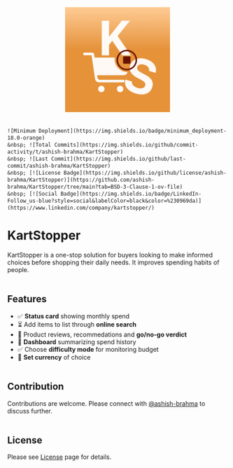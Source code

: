 
<div align="center">
  <img src="KartStopper/Assets.xcassets/AppIcon.appiconset/KS_light.png" width="240px" height="240px"
       alt="App icon image with an orange background containing a blood red pause button surrounded by a cart symbol, initials K and S.">
  <br/><br/>
</div>

    ![Minimum Deployment](https://img.shields.io/badge/minimum_deployment-18.0-orange)
    &nbsp; ![Total Commits](https://img.shields.io/github/commit-activity/t/ashish-brahma/KartStopper)
    &nbsp; ![Last Commit](https://img.shields.io/github/last-commit/ashish-brahma/KartStopper) 
    &nbsp; [![License Badge](https://img.shields.io/github/license/ashish-brahma/KartStopper)](https://github.com/ashish-brahma/KartStopper/tree/main?tab=BSD-3-Clause-1-ov-file)
    &nbsp; [![Social Badge](https://img.shields.io/badge/LinkedIn-Follow_us-blue?style=social&labelColor=black&color=%230969da)](https://www.linkedin.com/company/kartstopper/)

# KartStopper

KartStopper is a one-stop solution for buyers looking to make informed choices before shopping their daily needs. It improves spending habits of people.<br/><br/>

## Features

- ✅ **Status card** showing monthly spend
- ⏳ Add items to list through **online search**
- 🚧 Product reviews, recommedations and **go/no-go verdict**
- 🚧 **Dashboard** summarizing spend history
- ✅ Choose **difficulty mode** for monitoring budget
- 🚧 **Set currency** of choice
<br/><br/>

## Contribution

Contributions are welcome. Please connect with [@ashish-brahma](https://github.com/ashish-brahma) to discuss further.
<br/><br/>

## License

Please see [License](LICENSE) page for details.
